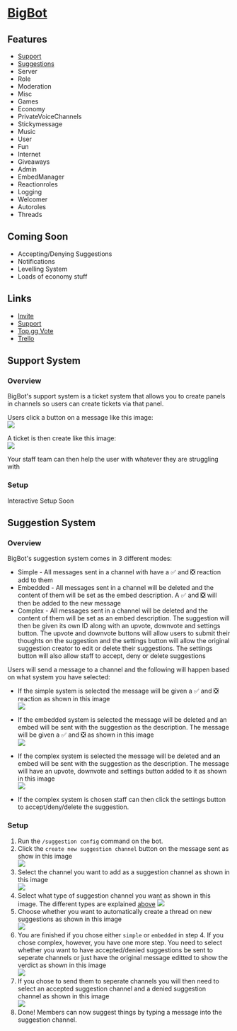 
<h1 id="bigbot"> <u>BigBot</u> </h1>

<h2 id="bigbot-features"> Features </h2>

- [Support](#bigbot-support-system)
- [Suggestions](#bigbot-suggestion-system)
- Server
- Role
- Moderation
- Misc
- Games
- Economy
- PrivateVoiceChannels
- Stickymessage
- Music
- User
- Fun
- Internet
- Giveaways
- Admin
- EmbedManager
- Reactionroles
- Logging
- Welcomer
- Autoroles
- Threads

<h2 id="bigbot-coming-soon"> Coming Soon </h2>

- Accepting/Denying Suggestions
- Notifications
- Levelling System
- Loads of economy stuff

<h2 id="bigbot-links"> Links </h2>

- [Invite](https://nomindusties.com/bigbot/invite)
- [Support](https://nomindustries.com/bigbot/support)
- [Top.gg Vote](https://nomindustries.com/bigbot/support)
- [Trello](https://nomindustries.com/bigbot/trello)

<h2 id="bigbot-support-system"> Support System </h2>

<h3 id="bigbot-support-system-overview"> Overview </h3>

BigBot's support system is a ticket system that allows you to create panels in channels so users can create tickets via that panel.

Users click a button on a message like this image:  
![](README-assets/UDQ1OOe.png)

A ticket is then create like this image:  
![](README-assets/Ds3QXA8Tuj.png)

Your staff team can then help the user with whatever they are struggling with

<h3 id="bigbot-support-system-setup"> Setup </h3>

Interactive Setup Soon


<h2 id="bigbot-suggestion-system"> Suggestion System </h2>

<h3 id="bigbot-suggestion-system-overview"> Overview </h3>

BigBot's suggestion system comes in 3 different modes:
- Simple - All messages sent in a channel with have a ✅ and ❎ reaction add to them
- Embedded - All messages sent in a channel will be deleted and the content of them will be set as the embed description. A ✅ and ❎ will then be added to the new message
- Complex - All messages sent in a channel will be deleted and the content of them will be set as an embed description. The suggestion will then be given its own ID along with an upvote, downvote and settings button. The upvote and downvote buttons will allow users to submit their thoughts on the suggestion and the settings button will allow the original suggestion creator to edit or delete their suggestions. The settings button will also allow staff to accept, deny or delete suggestions

Users will send a message to a channel and the following will happen based on what system you have selected:

- If the simple system is selected the message will be given a ✅ and ❎ reaction as shown in this image  
![](README-assets/DiscordCanary_uXIHZqaAlA.png)
- If the embedded system is selected the message will be deleted and an embed will be sent with the suggestion as the description. The message will be given a ✅ and ❎ as shown in this image  
![](README-assets/DiscordCanary_zcTcxLBv18.png)
- If the complex system is selected the message will be deleted and an embed will be sent with the suggestion as the description. The message will have an upvote, downvote and settings button added to it as shown in this image  
![](README-assets/DiscordCanary_IincuE0SVP.png)

- If the complex system is chosen staff can then click the settings button to accept/deny/delete the suggestion.

<h3 id="bigbot-support-system-setup"> Setup </h3>

1. Run the `/suggestion config` command on the bot.
2. Click the `create new suggestion channel` button on the message sent as show in this image  
![](README-assets/DiscordCanary_3FyGp82s07.png)
3. Select the channel you want to add as a suggestion channel as shown in this image  
![](README-assets/DiscordCanary_9ElK2xFSVe.png)
4. Select what type of suggestion channel you want as shown in this image. The different types are explained [above](#bigbot-suggestion-system-overview)
![](README-assets/DiscordCanary_iXAJmRp2XI.png)  
5. Choose whether you want to automatically create a thread on new suggestions as shown in this image  
![](README-assets/DiscordCanary_kYD7SyG7Fz.png)
6. You are finished if you chose either `simple` or `embedded` in step 4. If you chose complex, however, you have one more step. You need to select whether you want to have accepted/denied suggestions be sent to seperate channels or just have the original message editted to show the verdict as shown in this image  
![](README-assets/DiscordCanary_c8MaLUYM6a.png)
7. If you chose to send them to seperate channels you will then need to select an accepted suggestion channel and a denied suggestion channel as shown in this image  
![](README-assets/DiscordCanary_yZHDYZRXfC.png)
8. Done! Members can now suggest things by typing a message into the suggestion channel.  